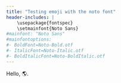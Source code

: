 ```yaml
---
title: "Testing emoji with the noto font"
header-includes: |
    \usepackage{fontspec}
    \setmainfont{Noto Sans}
#mainfont: "Noto Sans"
#mainfontoptions:
#- BoldFont=Noto-Bold.otf
#- ItalicFont=Noto-Italic.otf
#- BoldItalicFont=Noto-BoldItalic.otf
---
```


Hello, 🌎.

